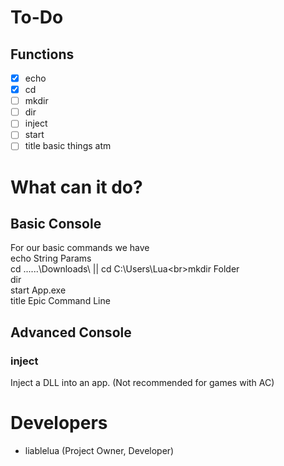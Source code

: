 # To-Do
## Functions
- [x] echo
- [x] cd
- [ ] mkdir
- [ ] dir
- [ ] inject
- [ ] start
- [ ] title
basic things atm
# What can it do?
## Basic Console
For our basic commands we have<br>echo String Params<br>cd ..\..\..\Downloads\ || cd C:\Users\Lua\<br>mkdir Folder<br>dir<br>start App.exe<br>title Epic Command Line
## Advanced Console
### inject
Inject a DLL into an app. (Not recommended for games with AC)
# Developers
- liablelua (Project Owner, Developer)
